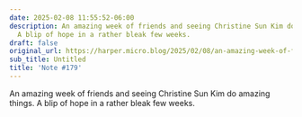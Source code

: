```yaml
---
date: 2025-02-08 11:55:52-06:00
description: An amazing week of friends and seeing Christine Sun Kim do amazing things.
  A blip of hope in a rather bleak few weeks.
draft: false
original_url: https://harper.micro.blog/2025/02/08/an-amazing-week-of-friends.html
sub_title: Untitled
title: 'Note #179'
---
```


An amazing week of friends and seeing Christine Sun Kim do amazing things. A blip of hope in a rather bleak few weeks.